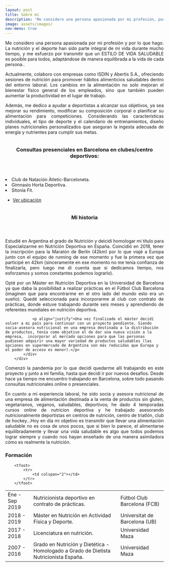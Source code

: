 ```yaml
---
layout: post
title: Sobre mí 
description: 'Me considero una persona apasionada por mi profesión, por lo que hago. La nutrición y el deporte forman parte de mi vida desde hace mucho tiempo...'
image: assets/images/
nav-menu: true
---
```


<p align="justify">Me considero una persona apasionada por mi profesión y por lo que hago. La nutrición y el deporte han sido parte integral de mi vida durante mucho tiempo, y me esfuerzo por transmitir que un ESTILO DE VIDA SALUDABLE es posible para todos, adaptándose de manera equilibrada a la vida de cada persona..<p/>

<p align="justify">Actualmente, colaboro con empresas como ISDIN y Abertis S.A., ofreciendo sesiones de nutrición para promover hábitos alimenticios saludables dentro del entorno laboral. Los cambios en la alimentación no solo mejoran el bienestar físico general de los empleados, sino que también pueden aumentar la productividad en el lugar de trabajo.<p/>

<p align="justify">Además, me dedico a ayudar a deportistas a alcanzar sus objetivos, ya sea mejorar su rendimiento, modificar su composición corporal o planificar su alimentación para competiciones. Considerando las características individuales, el tipo de deporte y el calendario de entrenamientos, diseño planes nutricionales personalizados que aseguran la ingesta adecuada de energía y nutrientes para cumplir sus metas.<p/>
<p>

<!-- Two -->
<section id="two" class="spotlights">
	<section>
		<a href="generic.html" class="image">
			<img src="{% link assets/images/Foto cv.jpeg %}" alt="" data-position="center center" />
		</a>
		<div class="content">
			<div class="inner">
				<header class="major">
					<h3>Consultas presenciales en Barcelona en clubes/centro deportivos:</h3>
				</header>
				<p><li>Club de Natación Àtletic-Barceloneta.</li>
				<li>Gimnasio Horta Deportiva.</li>
				<li>Sitonia Fit.</li>
				<ul class="actions">
					<li><a href="Servicios.html#mapas" class="button">Ver ubicación</a></li>
				</ul>
			</div>
		</div>
	</section>
	
<section>
		<a href="generic.html" class="image">
			<img src="{% link assets/images/SAVE_20200807_230801.jpg %}" alt="" data-position="top center" />
		</a>
		<div class="content">
			<div class="inner">
				<header class="major">
					<h3>Mi historia</h3>
				</header>
				<p align="justify">Estudié en Argentina el grado de Nutrición y deicidí homologar mi título para Especializarme en Nutrición Deportiva en España. Coincidió en 2018, tener la inscripción para la Maratón de Berlín (42km) por lo que viajé a Europa junto con el equipo de running de ese momento y fue la primera vez que participé en 42km (sinceramente en ese momento no me tenía confianza de finalizarla, pero luego me di cuenta que si dedicamos tiempo, nos esforzamos y somos constantes podemos lograrlo).</p>  
				<p align="justify">Opté por un Máster en Nutrición Deportiva en la Universidad de Barcelona ya que daba la posibilidad a realizar prácticas en el Fútbol Club Barcelona (imaginen que para encontrarme en el otro lado del mundo esto era un sueño). Quedé seleccionada para incorporarme al club con contrato de prácticas, donde estuve trabajando durante seis meses y aprendiendo de referentes mundiales en nutrición deportiva.</p>

				<p align="justify">Una vez finalizado el máster decidí volver a mi país para continuar con un proyecto pendiente. Siendo socia-asesora nutricional en una empresa destinada a la distribución de productos, tenía como objetivo el de dar una nueva visión a la empresa,  incorporar al mercado opciones para que las personas pudiesen adquirir una mayor variedad de productos saludables (las opciones en supermercado de Argentina son más reducidas que Europa y el poder de acceso es menor).</p>
			</div>
		</div>
</section>
	
<p>      </p>
<p>      </p>


<p align="justify">Comenzó la pandemia por lo que decidí quedarme allí trabajando en este proyecto y junto a mi familia, hasta que decidí ir por nuevos desafíos. Desde hace ya tiempo me encuentro trabajando en Barcelona, sobre todo pasando consultas nutricionales online o presenciales.</p>
	
<p align="justify">En cuanto a mi experiencia laboral, he sido socia y asesora nutricional de una empresa de alimentación destinada a la venta de productos sin gluten, vegetarianos, veganos, saludables, deportivos; he dado 4 temporadas cursos online de nutricion deportiva y he trabajado asesorando nutricionalmente deportistas en centros de nutrición, centro de triatlón, club de hockey...Hoy en día mi objetivo es transmitir que llevar una alimentación saludable no es cosa de unos pocos, que si bien lo parece, el alimentarse equilibradamente y llevar una vida saludable es algo que todos podemos lograr siempre y cuando nos hayan enseñado de una manera asimiladora cómo es realmente la nutrición.</p>
					
	

<!-- Formación -->
<h3>Formación</h3>
		

<div class="table-wrapper">
	<table>
		<thead>
	<Formación>
		<tbody>
			<tr>
				<td>Ene - Sep 2019</td>
				<td>Nutricionista deportivo en contrato de prácticas.</td>
				<td>Fútbol Club Barcelona (FCB)</td>
			</tr>
			<tr>
				<td>2018 - 2019</td>
				<td>Máster en Nutrición en Actividad Física y Deporte.</td>
				<td>Universitat de Barcelona (UB)</td>
			</tr>
			<tr>
				<td>2017 - 2018</td>
				<td> Licenciatura en nutrición.</td>
				<td>Universidad Maza</td>
			</tr>
			<tr>
				<td>2007 - 2016</td>
				<td>Grado en Nutrición y Dietética - Homologado a Grado de Dietista Nutricionista España.</td>
				<td>Universidad Maza</td> 

		<tfoot>
			<tr>
				<td colspan="2"></td>
			</tr>
		</tfoot>
